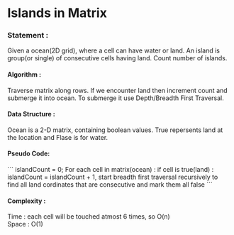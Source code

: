 Islands in Matrix
=================

<h3>
Statement :
</h3>
Given a ocean(2D grid), where a cell can have water or land. 
An island is group(or single) of consecutive cells having land.
Count number of islands.

<h4>
Algorithm :
</h4>
Traverse matrix along rows. If we encounter land then increment count and submerge it into ocean.
To submerge it use Depth/Breadth First Traversal.

<h4>
Data Structure :
</h4>
Ocean is a 2-D matrix, containing boolean values. True repersents land at the location and Flase is for water.

<h4>
Pseudo Code:
</h4>
```
islandCount = 0;
For each cell in matrix(ocean) :
	if cell is true(land) :
		islandCount = islandCount + 1,
		start breadth first traversal 
		recursively to find all land 
		cordinates that are consecutive
		and mark them all false
```

<h4>
Complexity :
</h4>
Time : each cell will be touched atmost 6 times, so O(n) <br>
Space : O(1)
